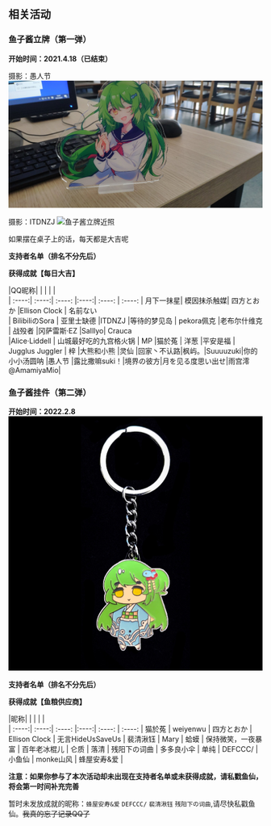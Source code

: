 ## 相关活动

### 鱼子酱立牌（第一弹）

**开始时间：2021.4.18（已结束）**

摄影：愚人节
![鱼子酱立牌桌面](image/lipai2.jpg)




摄影：ITDNZJ
![鱼子酱立牌近照](image/lipai1.png)


如果摆在桌子上的话，每天都是大吉呢

**支持者名单（排名不分先后）**

**获得成就【每日大吉】**

|QQ昵称|  |  | |  |  
| :----:| :----:| :----: |:----:| :----: | :----: 
| 月下一抹星| 模因抹杀触媒| 四方とおか |Ellison Clock | 名前ない   
| BilibiliのSora | 亚里士缺德 |ITDNZJ |等待的梦见岛 | pekora佩克 
|老布尔什维克 | 战殁者 |冈萨雷斯·EZ |SaIllyo| Crauca  
|Alice·Liddell | 山城最好吃的九宫格火锅 | MP |猫於菟 | 洋葱 
|平安是福 | Jugglus Juggler | 梓 |大熊和小熊 |灵仙 
|回家丶不认路|枫屿。|Suuuuzuki|你的小小汤圆呐 |愚人节 
|露比撒嘛suki！|境界の彼方|月を见る度思い出せ|雨宫澪@AmamiyaMio|



### 鱼子酱挂件（第二弹）

**开始时间：2022.2.8**
![鱼子酱挂件](image/钥匙扣.png)

**支持者名单（排名不分先后）**

**获得成就【鱼粮供应商】**

|昵称|  |  | |  |  
| :----:| :----:| :----: |:----:| :----: | :----: 
| 猫於菟 | weiyenwu | 四方とおか | Ellison Clock | 无言HideUsSaveUs 
| 裴清湫钰 | Mary | 蛤蟆 | 保持微笑，一夜暴富 | 百年老冰棍儿 
| 仑质 | 落清 | 残阳下の词曲 | 多多良小伞 | 单纯 
| DEFCCC/ | 小鱼仙 | monke山风 | 蜂屋安寿&爱 | 

**注意：如果你参与了本次活动却未出现在支持者名单或未获得成就，请私戳鱼仙，将会第一时间补充完善**

暂时未发放成就的昵称：`蜂屋安寿&爱` `DEFCCC/` `裴清湫钰` `残阳下の词曲`,请尽快私戳鱼仙。~~我真的忘了记录QQ了~~


